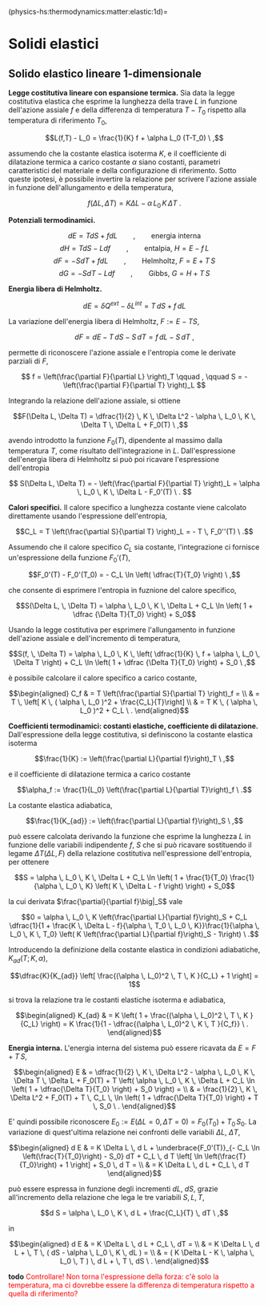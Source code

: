 (physics-hs:thermodynamics:matter:elastic:1d)=
# Solidi elastici

## Solido elastico lineare 1-dimensionale

**Legge costitutiva lineare con espansione termica.**
Sia data la legge costitutiva elastica che esprime la lunghezza della trave $L$ in funzione dell'azione assiale $f$ e della differenza di temperatura $T-T_0$ rispetto alla temperatura di riferimento $T_0$,

$$L(f,T) - L_0 = \frac{1}{K} f + \alpha L_0 (T-T_0) \ ,$$

assumendo che la costante elastica isoterma $K$, e il coefficiente di dilatazione termica a carico costante $\alpha$ siano costanti, parametri caratteristici del materiale e della configurazione di riferimento. Sotto queste ipotesi, è possibile invertire la relazione per scrivere l'azione assiale in funzione dell'allungamento e della temperatura,

$$f(\Delta L, \, \Delta T) = K \Delta L - \alpha \, L_0 \, K \, \Delta T \ .$$

**Potenziali termodinamici.**

$$dE = T dS + f dL  \qquad , \qquad \text{energia interna} $$
$$dH = T dS - L df  \qquad , \qquad \text{entalpia, $H = E - f \, L$} $$ 
$$dF =-S dT + f dL  \qquad , \qquad \text{Helmholtz, $F = E + T \, S$} $$ 
$$dG =-S dT - L df  \qquad , \qquad \text{Gibbs, $G = H + T \, S$} $$ 

**Energia libera di Helmholtz.**

$$d E = \delta Q^{ext} - \delta L^{int} = T \, dS + f \, dL$$

La variazione dell'energia libera di Helmholtz, $F := E - TS$,

$$dF = d E - T \, dS - S \, dT = f \, dL - S \, dT \ ,$$

permette di riconoscere l'azione assiale e l'entropia come le derivate parziali di $F$,

$$
f = \left(\frac{\partial F}{\partial L} \right)_T
\qquad , \qquad
S = - \left(\frac{\partial F}{\partial T} \right)_L
$$

Integrando la relazione dell'azione assiale, si ottiene

$$F(\Delta L, \Delta T) = \dfrac{1}{2} \, K \, \Delta L^2 - \alpha \, L_0 \, K \, \Delta T \, \Delta L + F_0(T) \ ,$$

avendo introdotto la funzione $F_0(T)$, dipendente al massimo dalla temperatura $T$, come risultato dell'integrazione in $L$.
Dall'espressione dell'energia libera di Helmholtz si può poi ricavare l'espressione dell'entropia

$$
S(\Delta L, \Delta T) = - \left(\frac{\partial F}{\partial T} \right)_L = \alpha \, L_0 \, K \, \Delta L - F_0'(T) \ .
$$

**Calori specifici.**
Il calore specifico a lunghezza costante viene calcolato direttamente usando l'espressione dell'entropia,

$$C_L = T \left(\frac{\partial S}{\partial T} \right)_L = - T \, F_0''(T) \ .$$

Assumendo che il calore specifico $C_L$ sia costante, l'integrazione ci fornisce un'espressione della funzione $F_0'(T)$,

$$F_0'(T) - F_0'(T_0) = - C_L \ln \left( \dfrac{T}{T_0} \right) \ ,$$

che consente di esprimere l'entropia in fuznione del calore specifico,

$$S(\Delta L, \, \Delta T) = \alpha \, L_0 \, K \, \Delta L + C_L \ln \left( 1 + \dfrac {\Delta T}{T_0} \right) + S_0$$

Usando la legge costitutiva per esprimere l'allungamento in funzione dell'azione assiale e dell'incremento di temperatura,

$$S(f, \, \Delta T) = \alpha \, L_0 \, K \, \left( \dfrac{1}{K} \, f + \alpha \, L_0 \, \Delta T \right) + C_L \ln \left( 1 + \dfrac {\Delta T}{T_0} \right) + S_0 \ ,$$

è possibile calcolare il calore specifico a carico costante,

$$\begin{aligned}
C_f & = T \left(\frac{\partial S}{\partial T} \right)_f = \\
    & = T \, \left[ K \, ( \alpha \, L_0 )^2 + \frac{C_L}{T}\right] \\
    & = T K \, ( \alpha \, L_0 )^2 + C_L \ .
\end{aligned}$$



**Coefficienti termodinamici: costanti elastiche, coefficiente di dilatazione.**
Dall'espressione della legge costitutiva, si definiscono la costante elastica isoterma

$$\frac{1}{K} := \left(\frac{\partial L}{\partial f}\right)_T \ ,$$

e il coefficiente di dilatazione termica a carico costante

$$\alpha_f := \frac{1}{L_0} \left(\frac{\partial L}{\partial T}\right)_f \ .$$

La costante elastica adiabatica,

$$\frac{1}{K_{ad}} := \left(\frac{\partial L}{\partial f}\right)_S \ ,$$

può essere calcolata derivando la funzione che esprime la lunghezza $L$ in funzione delle variabili indipendente $f$, $S$ che si può ricavare sostituendo il legame $\Delta T(\Delta L, \, F)$ della relazione costitutiva nell'espressione dell'entropia, per ottenere

$$S = \alpha \, L_0 \, K \, \Delta L + C_L \ln \left( 1 + \frac{1}{T_0} \frac{1}{\alpha \, L_0 \, K} \left( K \, \Delta L - f \right) \right) + S_0$$

la cui derivata $\frac{\partial}{\partial f}\big|_S$ vale

$$0 = \alpha \, L_0 \, K \left(\frac{\partial L}{\partial f}\right)_S + C_L \dfrac{1}{1 + \frac{K \, \Delta L - f}{\alpha \, T_0 \, L_0 \, K}}\frac{1}{\alpha \, L_0 \, K \, T_0} \left( K \left(\frac{\partial L}{\partial f}\right)_S - 1\right) \ .$$

Introducendo la definizione della costante elastica in condizioni adiabatiche, $K_{ad}(T; K, \alpha)$, 

$$\dfrac{K}{K_{ad}} \left[ \frac{(\alpha \, L_0)^2 \, T \, K }{C_L} + 1 \right] = 1$$

si trova la relazione tra le costanti elastiche isoterma e adiabatica,

$$\begin{aligned}
  K_{ad} & = K \left( 1 + \frac{(\alpha \, L_0)^2 \, T \, K }{C_L} \right)     
           = K \frac{1}{1 - \dfrac{(\alpha \, L_0)^2 \, K \, T }{C_f}} \ . 
\end{aligned}$$

**Energia interna.**
L'energia interna del sistema può essere ricavata da $E = F + T \, S$,

$$\begin{aligned}
  E & = \dfrac{1}{2} \, K \, \Delta L^2 - \alpha \, L_0 \, K \, \Delta T \, \Delta L + F_0(T) + T \left( \alpha \, L_0 \, K \, \Delta L + C_L \ln \left( 1 + \dfrac{\Delta T}{T_0} \right) + S_0 \right) = \\
    & = \frac{1}{2} \, K \, \Delta L^2 + F_0(T) + T \, C_L \, \ln \left( 1 + \dfrac{\Delta T}{T_0} \right) + T \, S_0 \ .
\end{aligned}$$

E' quindi possibile riconoscere $E_0 := E(\Delta L = 0, \Delta T = 0) = F_0(T_0) + T_0 \, S_0$.
La variazione di quest'ultima relazione nei confronti delle variabili $\Delta L$, $\Delta T$,

$$\begin{aligned}
  d E & = K \Delta L \, d L + \underbrace{F_0'(T)}_{- C_L \ln \left(\frac{T}{T_0}\right) - S_0} dT + C_L \, d T \left[ \ln \left(\frac{T}{T_0}\right) + 1 \right] + S_0 \, d T = \\
      & = K \Delta L \, d L + C_L \, d T
\end{aligned}$$

può essere espressa in funzione degli incrementi $d L$, $d S$, grazie all'incremento della relazione che lega le tre variabili $S, L, T$,

$$d S = \alpha \, L_0 \, K \, d L + \frac{C_L}{T} \, dT \ ,$$

in

$$\begin{aligned}
  d E & = K \Delta L \, d L + C_L \, dT = \\
      & = K \Delta L \, d L + \, T \, ( dS - \alpha \, L_0 \, K \, dL ) = \\
      & = ( K \Delta L - K \, \alpha \, L_0 \, T ) \, d L + \, T \, dS  \ .
\end{aligned}$$

**todo**
<span style="color:red">Controllare! Non torna l'espressione della forza: c'è solo la temperatura, ma ci dovrebbe essere la differenza di temperatura rispetto a quella di riferimento?</span>
